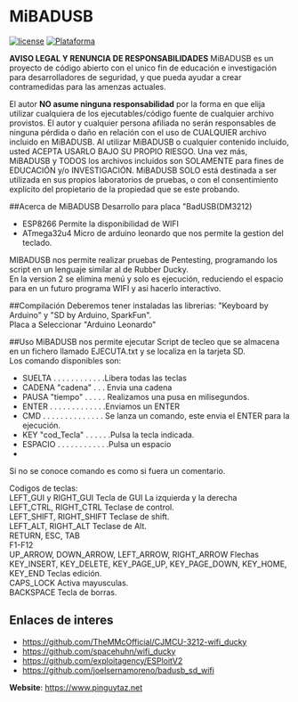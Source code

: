 # MiBADUSB
[![license](https://www.pinguytaz.net/IMG_GITHUB/gplv3-with-text-84x42.png)](https://github.com/pinguytaz/MiBADUSB/blob/master/LICENSE)
[![Plataforma](https://www.pinguytaz.net/IMG_GITHUB/Arduino_Placa.png)](https://arduino.cc)


__AVISO LEGAL Y RENUNCIA DE RESPONSABILIDADES__
MiBADUSB es un proyecto de código abierto con el unico fin de educación e investigación para desarrolladores de seguridad, y que pueda ayudar a crear contramedidas para las amenzas actuales.

El autor __NO asume ninguna responsabilidad__ por la forma en que elija utilizar cualquiera de los ejecutables/código fuente de cualquier archivo provistos. El autor y cualquier persona afiliada no serán responsables de ninguna pérdida o daño en relación con el uso de CUALQUIER archivo incluido en MiBADUSB. Al utilizar MiBADUSB o cualquier contenido incluido, usted ACEPTA USARLO BAJO SU PROPIO RIESGO. Una vez más, MiBADUSB y TODOS los archivos incluidos son SOLAMENTE para fines de EDUCACIÓN y/o INVESTIGACIÓN. MiBADUSB SOLO está destinada a ser utilizada en sus propios laboratorios de pruebas, o con el consentimiento explícito del propietario de la propiedad que se este probando.


##Acerca de MiBADUSB
Desarrollo para placa "BadUSB(DM3212) 
* ESP8266 Permite la disponibilidad de WIFI
* ATmega32u4 Micro de arduino leonardo que nos permite la gestion del teclado.

 MIBADUSB nos permite realizar pruebas de Pentesting, programando los script en un lenguaje similar al de Rubber Ducky.  
 En la version 2 se elimina menú y solo es ejecución, reduciendo el espacio para en un futuro programa WIFI y asi hacerlo interactivo.

##Compilación
   Deberemos tener instaladas las librerias: "Keyboard by Arduino" y "SD by Arduino, SparkFun".  
   Placa a Seleccionar "Arduino Leonardo"

##Uso
    MiBADUSB nos permite ejecutar Script de tecleo que se almacena en un fichero llamado EJECUTA.txt y se localiza en la tarjeta SD.  
Los comando disponibles son:  
* SUELTA . . . . . . . . . . . .Libera todas las teclas  
* CADENA "cadena" . .  . Envia una cadena  
* PAUSA  "tiempo" . . . . . Realizamos una pusa en milisegundos.  
* ENTER . . . . . . . . . .  . . .Enviamos un ENTER  
* CMD . . . . . . . . . . . . . . Se lanza un comando, este envia el ENTER para la ejecución.  
* KEY "cod_Tecla" . . . . . .Pulsa la tecla indicada.  
* ESPACIO . . . . . . . . . . . .Pulsa un espacio  
* 


Si no se conoce comando es como si fuera un comentario.

Codigos de teclas:  
LEFT_GUI y RIGHT_GUI Tecla de GUI La izquierda y la derecha  
LEFT_CTRL, RIGHT_CTRL Teclase de control.  
LEFT_SHIFT, RIGHT_SHIFT Teclase de shift.  
LEFT_ALT, RIGHT_ALT Teclase de Alt.  
RETURN, ESC, TAB  
F1-F12  
UP_ARROW, DOWN_ARROW, LEFT_ARROW, RIGHT_ARROW Flechas  
KEY_INSERT, KEY_DELETE, KEY_PAGE_UP, KEY_PAGE_DOWN, KEY_HOME, KEY_END Teclas edición.  
CAPS_LOCK Activa mayusculas.  
BACKSPACE Tecla de borras.  



## Enlaces de interes  
* https://github.com/TheMMcOfficial/CJMCU-3212-wifi_ducky  
* https://github.com/spacehuhn/wifi_ducky  
* https://github.com/exploitagency/ESPloitV2  
* https://github.com/joelsernamoreno/badusb_sd_wifi  

__Website__: https://www.pinguytaz.net
   

